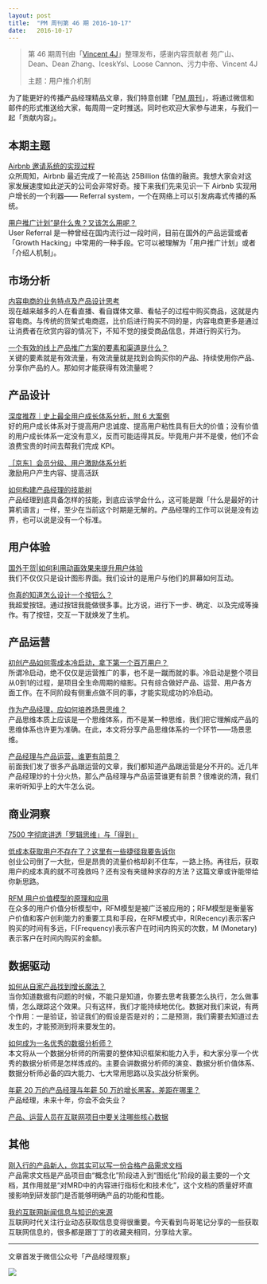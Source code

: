 ```yaml
---
layout: post
title:  "PM 周刊第 46 期 2016-10-17"
date:   2016-10-17
---
```


> 第 46 期周刊由「[Vincent 4J](http://pmweekly.com/contributors#vincetn4j)」整理发布，感谢内容贡献者 苑广山、Dean、Dean Zhang、IceskYsl、Loose Cannon、污力中帝、Vincent 4J   
> 
> 主题：用户推介机制

为了能更好的传播产品经理精品文章，我们特意创建「[PM 周刊](http://pmweekly.com/)」，将通过微信和邮件的形式推送给大家，每周周一定时推送。同时也欢迎大家参与进来，与我们一起「贡献内容」。    

## 本期主题  

[Airbnb 邀请系统的实现过程](https://zhuanlan.zhihu.com/p/20107916)   
众所周知，Airbnb 最近完成了一轮高达 25Billion 估值的融资。我想大家会对这家发展速度如此逆天的公司会非常好奇。接下来我们先来见识一下 Airbnb 实现用户增长的一个利器—— Referral system，一个在网络上可以引发病毒式传播的系统。

[用户推广计划”是什么鬼？又该怎么用呢？](http://www.digitaling.com/articles/19021.html)   
User Referral 是一种曾经在国内流行过一段时间，目前在国外的产品运营或者「Growth Hacking」中常用的一种手段。它可以被理解为「用户推广计划」或者「介绍人机制」。       

## 市场分析

[内容电商的业务特点及产品设计思考](http://mp.weixin.qq.com/s?__biz=MjM5OTEwNjI2MA==&mid=2651732487&idx=1&sn=b0719e92bffe40dd61110134aec4f252&chksm=bd3a19bc8a4d90aa42f8110b0a5245c8e531075a8e2d0556e04306eaa6ad8fb73182ad8f8a20&mpshare=1&scene=1&srcid=1011BZRRV1H3vZD33iL9EVye#rd)   
现在越来越多的人在看直播、看自媒体文章、看帖子的过程中购买商品，这就是内容电商。与传统的货架式电商逛，比价后进行购买不同的是，内容电商更多是通过让消费者在欣赏内容的情况下，不知不觉的接受商品信息，并进行购买行为。   

[一个有效的线上产品推广方案的要素和渠道是什么？](https://www.zhihu.com/question/19991365/answer/92794337)   
关键的要素就是有效流量，有效流量就是找到会购买你的产品、持续使用你产品、分享你产品的人。那如何才能获得有效流量呢？   

## 产品设计

[深度推荐｜史上最全用户成长体系分析，附 6 大案例](http://mp.weixin.qq.com/s?__biz=MjM5OTEwNjI2MA==&mid=2651732500&idx=1&sn=b3125d883be12c6b10448dd6a217478f&chksm=bd3a19af8a4d90b982a7fbef0e8747e0df15d44852737dfb1470cfe5536b63d0d3ca6b6149c2&mpshare=1&scene=1&srcid=1011JWitydjG4fgHE786Y5No#rd)   
好的用户成长体系对于提高用户忠诚度、提高用户粘性具有巨大的价值；没有价值的用户成长体系一定没有意义，反而可能适得其反。毕竟用户并不是傻，他们不会浪费宝贵的时间去帮我们完成 KPI。    

[［京东］会员分级、用户激励体系分析](http://www.pmcaff.com/article/index/324319509427328)      
激励用户产生内容、提高活跃

[如何构建产品经理的技能树](http://mp.weixin.qq.com/s?__biz=MjM5OTY2ODYyMQ==&mid=2652749397&idx=1&sn=497e03bb20fc23139290a6e7af741d6d&chksm=bcdee0b78ba969a179fa1ffc055bb799b2433d90fa07d1ed30b676c8789c4f2621007e8b495b&mpshare=1&scene=1&srcid=1014FktLicOSRY9j6ddDVeUv#rd)   
产品经理到底具备怎样的技能，到底应该学会什么，这可能是跟「什么是最好的计算机语言」一样，至少在当前这个时期是无解的。产品经理的工作可以说是没有边界，也可以说是没有一个标准。   

## 用户体验

[国外干货|如何利用动画效果来提升用户体验](http://mp.weixin.qq.com/s?__biz=MzAxNDAxOTcxOQ==&mid=2650935945&idx=1&sn=ff7d9b07454d791c1488540742d0656a&chksm=806f0f61b7188677e968eff4bdb17b36f1e10de5d9080632469539ad21a019ddd046875de7b4&mpshare=1&scene=1&srcid=101471yr8aXNucVRmderBaCU#rd)   
我们不仅仅只是设计图形界面。我们设计的是用户与他们的屏幕如何互动。    

[你真的知道怎么设计一个按钮么？](http://mp.weixin.qq.com/s?__biz=MzIzOTE0NjczMw==&mid=2654864015&idx=1&sn=7942cbcf3bd4beb1b1b33b049909d6a0&chksm=f2e4210dc593a81b78c115ede53fbc0337068ad78acc4edc2d069ee91a7d4da8275e222f7123&mpshare=1&scene=1&srcid=1017y3K9zcrLEL8JQfS7WvwD#rd)   
我超爱按钮。通过按钮我能做很多事。比方说，进行下一步、确定、以及完成等操作。有了按钮，交互一下就焕发了生机。     

## 产品运营

[初创产品如何零成本冷启动，拿下第一个百万用户？](https://zhuanlan.zhihu.com/p/22887044)    
所谓冷启动，绝不仅仅是运营推广的事，也不是一蹴而就的事。冷启动是整个项目从0到1的过程，是项目全生命周期的缩影。只有综合做好产品、运营、用户各方面工作。在不同阶段有侧重点做不同的事，才能实现成功的冷启动。   

[作为产品经理，应如何培养场景思维？](http://mp.weixin.qq.com/s?__biz=MjM5OTEwNjI2MA==&mid=2651732510&idx=1&sn=0f1cbf406485d28b10ac2e63633ae566&chksm=bd3a19a58a4d90b300ca650c8e91f7157b2a696c8a5c794e1fc0765b7b7ccff770ee7bef74c2&mpshare=1&scene=1&srcid=101334gDIIDimclBl8nLwz9A#rd)   
产品思维本质上应该是一个思维体系，而不是某一种思维，我们把它理解成产品的思维体系也许更为准确。在此，本文将分享产品思维体系的一个环节——场景思维。  

[产品经理与产品运营，谁更有前景？](http://mp.weixin.qq.com/s?__biz=MzIxMzM0OTYzMg==&mid=2247484743&idx=1&sn=445d8a3be10fa9b7e0e5cbf3cd320eb9&chksm=97b96128a0cee83e4ea89160ee718738aa0e18c7a05ac1d3c10b8f179c54ae0a01f303229a1d&mpshare=1&scene=1&srcid=1017yE0aGXDVF90ToYI2pyuT#rd)   
前面我们发了很多产品跟运营的文章，我们都知道产品跟运营是分不开的。近几年产品经理炒的十分火热，那么产品经理与产品运营谁更有前景？很难说的清，我们来听听知乎上的大牛怎么说。    

## 商业洞察

[7500 字彻底讲透「罗辑思维」与「得到」](http://www.toutiao.com/i6341700418141159938/?tt_from=weixin&utm_campaign=client_share&from=groupmessage&app=news_article&utm_source=weixin&isappinstalled=0&iid=5853122669&utm_medium=toutiao_ios&wxshare_count=3&pbid=29581300180)    

[低成本获取用户不存在了？这里有一些捷径我要告诉你](http://mp.weixin.qq.com/s?__biz=MzAwMDA3ODc2NQ==&mid=2650447789&idx=1&sn=12b8bde38aab872a02f6f234f3ecac3e&chksm=82e0596fb597d079aa14a8d0b0299efba7245178796ca39406d11c56151b439c6e52187d3d8e&mpshare=1&scene=1&srcid=1014pEoXKcfLuzs1JdDbageE#rd)   
创业公司倒了一大批，但是昂贵的流量价格却刹不住车，一路上扬。再往后，获取用户的成本真的就不可挽救吗？还有没有夹缝种求存的方法？这篇文章或许能带给你新思路。  

[RFM 用户价值模型的原理和应用](http://www.toutiao.com/i6341951464524481025/?tt_from=weixin&utm_campaign=client_share&from=groupmessage&app=news_article&utm_source=weixin&isappinstalled=1&iid=5853122669&utm_medium=toutiao_ios&wxshare_count=2&pbid=29581300180)   
在众多的用户价值分析模型中，RFM模型是被广泛被应用的；RFM模型是衡量客户价值和客户创利能力的重要工具和手段，在RFM模式中，R(Recency)表示客户购买的时间有多远，F(Frequency)表示客户在时间内购买的次数，M (Monetary)表示客户在时间内购买的金额。      

## 数据驱动      

[如何从自家产品找到增长魔法？](https://zhuanlan.zhihu.com/p/22887683)   
当你知道数据有问题的时候，不能只是知道，你要去思考我要怎么执行，怎么做事情，怎么跟踪这个效果。只有这样，我们才能持续地优化。数据对我们来说，有两个作用：一是验证，验证我们的假设是否是对的；二是预测，我们需要去知道过去发生的，才能预测到将来要发生的。    

[如何成为一名优秀的数据分析师？](https://zhuanlan.zhihu.com/p/22842649)  
本文将从一个数据分析师的所需要的整体知识框架和能力入手，和大家分享一个优秀的数据分析师是怎样炼成的。主要会讲数据分析师的演变、数据分析价值体系、数据分析师必备的四大能力、七大常用思路以及实战分析案例。   

[年薪 20 万的产品经理与年薪 50 万的增长黑客，差距在哪里？](http://mp.weixin.qq.com/s?__biz=MzI2MTAxOTk5OQ==&mid=2650941604&idx=1&sn=209bbcadefd5a8b7a3be6fcfc47fe634&chksm=f1964894c6e1c182263fc606c9b5f867d4b19b1dec38414d1b78b6a49ea8210e72851616af78&mpshare=1&scene=1&srcid=1013T9Z5jk6Q9OCGg9BGhlpN#rd)   
产品经理，未来十年，你会不会失业？   

[产品、运营人员在互联网项目中要关注哪些核心数据](http://mp.weixin.qq.com/s?__biz=MzIxMzM0OTYzMg==&mid=2247484729&idx=1&sn=78b1d45f82efc60af3560bea17e12988&chksm=97b96156a0cee84026e70ff3a19592b3b870af709bbd097961796c080666ea3b112a80b70eca&mpshare=1&scene=1&srcid=1014g7Xu7q5j2Do2OxNnb1gZ#rd)     

## 其他   

[刚入行的产品新人，你其实可以写一份合格产品需求文档](http://www.guigutang.com/article/view/aid/444381?from=groupmessage&isappinstalled=1)   
产品需求文档是产品项目由“概念化”阶段进入到“图纸化”阶段的最主要的一个文档，其作用就是“对MRD中的内容进行指标化和技术化”，这个文档的质量好坏直接影响到研发部门是否能够明确产品的功能和性能。   

[我的互联网新闻信息与知识的来源](http://mp.weixin.qq.com/s?__biz=MzIxMzM0OTYzMg==&mid=2247484735&idx=1&sn=fd2650c97749d03f2a400c4126931f48&chksm=97b96150a0cee8468d68f79d8f3871d3af6733442a14a50096596d894bb2beca6e8bd7362dc3&mpshare=1&scene=1&srcid=10166AKom5kBQQkgLRjkfP0D#rd)   
互联网时代关注行业动态获取信息变得很重要。今天看到鸟哥笔记分享的一些获取互联网信息的，很多都是跟丁丁的收藏夹相同，分享给大家。   


---
文章首发于微信公众号「产品经理观察」   
  
![](http://com-4jplus-temp.qiniudn.com/pmweekly-weixin.jpg)   